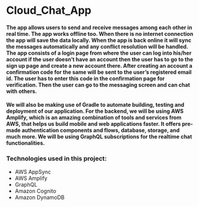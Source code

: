 # Cloud_Chat_App

#### The app allows users to send and receive messages among each other in real time. The app works offline too. When there is no internet connection the app will save the data locally. When the app is back online it will sync the messages automatically and any conflict resolution will be handled. The app consists of a login page from where the user can log into his/her account if the user doesn’t have an account then the user has to go to the sign up page and create a new account there. After creating an account a confirmation code for the same will be sent to the user’s registered email id. The user has to enter this code in the confirmation page for verification. Then the user can go to the messaging screen and can chat with others. 

#### We will also be making use of Gradle to automate building, testing and deployment of our application. For the backend, we will be using AWS Amplify, which is an amazing combination of tools and services from AWS, that helps us build mobile and web applications faster. It offers pre-made authentication components and flows, database, storage, and much more. We will be using GraphQL subscriptions for the realtime chat functionalities.


### Technologies used in this project:
- AWS AppSync
- AWS Amplify
- GraphQL
- Amazon Cognito
- Amazon DynamoDB
